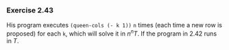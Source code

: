 ### Exercise 2.43
His program executes `(queen-cols (- k 1))` `n` times (each time a new row is proposed) for each `k`, which will solve it in $n^n T$. If the program in 2.42 runs in $T$.
